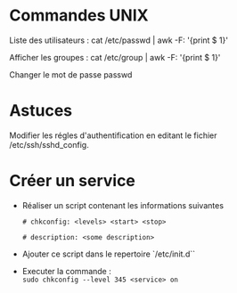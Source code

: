Commandes UNIX 
===================

Liste des utilisateurs : 
    cat /etc/passwd | awk -F: '{print $ 1}'

Afficher les groupes : 
    cat /etc/group | awk -F: '{print $ 1}'

Changer le mot de passe
    passwd <user>


Astuces 
====================
Modifier les régles d'authentification en editant le fichier /etc/ssh/sshd_config.


Créer un service 
====================
* Réaliser un script contenant les informations suivantes

    `# chkconfig: <levels> <start> <stop>`

    `# description: <some description>`

* Ajouter ce script dans le repertoire `/etc/init.d``
* Executer la commande :    
    `sudo chkconfig --level 345 <service> on` 
